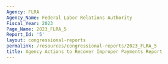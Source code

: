 ```yaml
---
Agency: FLRA
Agency_Name: Federal Labor Relations Authority
Fiscal_Year: 2023
Page_Name: 2023_FLRA_5
Report_Id: '5'
layout: congressional-reports
permalink: /resources/congressional-reports/2023_FLRA_5
title: Agency Actions to Recover Improper Payments Report
---
```

